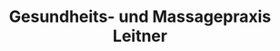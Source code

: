 ---
title: "Gesundheits- und Massagepraxis Leitner"
url: /langenlois/gesundheits-und-massagepraxis-leitner/
shop: Massage
---